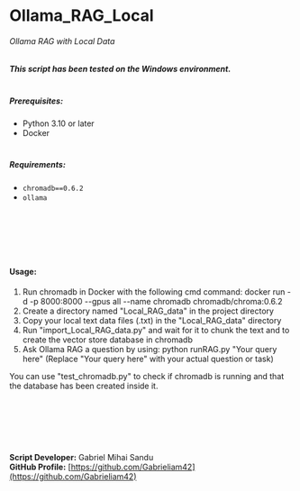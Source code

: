 # Ollama_RAG_Local

###### Ollama RAG with Local Data

##### This script has been tested on the Windows environment.
#

##### Prerequisites:

- Python 3.10 or later
- Docker
#

##### Requirements:

- `chromadb==0.6.2`
- `ollama`




<br><br>





<br><br>

#### Usage:

1. Run chromadb in Docker with the following cmd command:
docker run -d -p 8000:8000 --gpus all --name chromadb chromadb/chroma:0.6.2
2. Create a directory named "Local_RAG_data" in the project directory
3. Copy your local text data files (.txt) in the "Local_RAG_data" directory
4. Run "import_Local_RAG_data.py" and wait for it to chunk the text and to create the vector store database in chromadb
5. Ask Ollama RAG a question by using: python runRAG.py "Your query here" (Replace "Your query here" with your actual question or task)

You can use "test_chromadb.py" to check if chromadb is running and that the database has been created inside it.

<br><br>





<br><br>


**Script Developer:** Gabriel Mihai Sandu  
**GitHub Profile:** [https://github.com/Gabrieliam42](https://github.com/Gabrieliam42)
